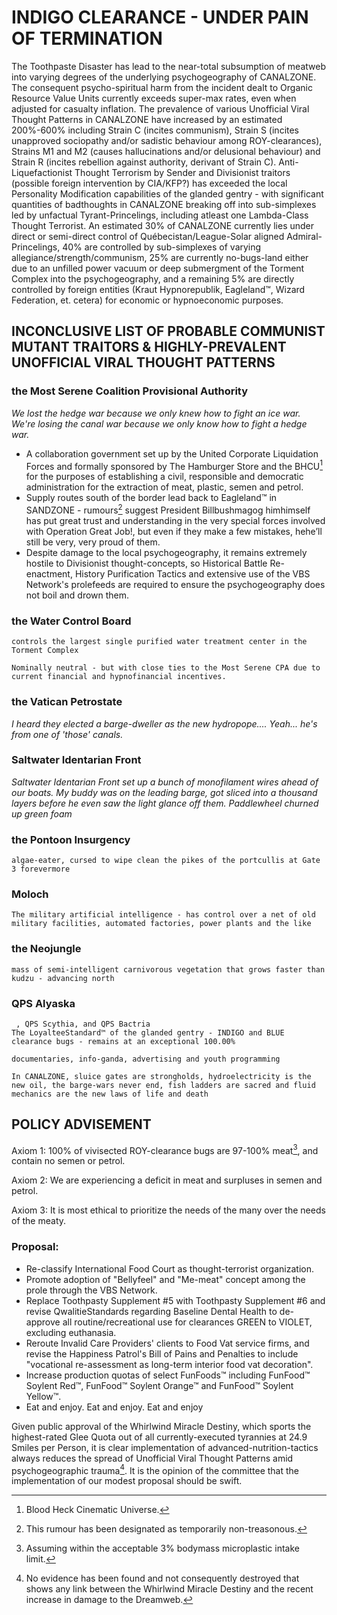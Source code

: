# INDIGO CLEARANCE - UNDER PAIN OF TERMINATION

The Toothpaste Disaster has lead to the near-total subsumption of meatweb into varying degrees of the underlying psychogeography of CANALZONE. The consequent psycho-spiritual harm from the incident dealt to Organic Resource Value Units currently exceeds super-max rates, even when adjusted for casualty inflation. The prevalence of various Unofficial Viral Thought Patterns in CANALZONE have increased by an estimated 200%-600% including Strain C (incites communism), Strain S (incites unapproved sociopathy and/or sadistic behaviour among ROY-clearances), Strains M1 and M2 (causes hallucinations and/or delusional behaviour) and Strain R (incites rebellion against authority, derivant of Strain C). Anti-Liquefactionist Thought Terrorism by Sender and Divisionist traitors (possible foreign intervention by CIA/KFP?) has exceeded the local Personality Modification capabilities of the glanded gentry - with significant quantities of badthoughts in CANALZONE breaking off into sub-simplexes led by unfactual Tyrant-Princelings, including atleast one Lambda-Class Thought Terrorist. An estimated 30% of CANALZONE currently lies under direct or semi-direct control of Québecistan/League-Solar aligned Admiral-Princelings, 40% are controlled by sub-simplexes of varying allegiance/strength/communism, 25% are currently no-bugs-land either due to an unfilled power vacuum or deep submergment of the Torment Complex into the psychogeography, and a remaining 5% are directly controlled by foreign entities (Kraut Hypnorepublik, Eagleland™, Wizard Federation, et. cetera) for economic or hypnoeconomic purposes.

## INCONCLUSIVE LIST OF PROBABLE COMMUNIST MUTANT TRAITORS & HIGHLY-PREVALENT UNOFFICIAL VIRAL THOUGHT PATTERNS

### the Most Serene Coalition Provisional Authority

*We lost the hedge war because we only knew how to fight an ice war. We're losing the canal war because we only know how to fight a hedge war.*

- A collaboration government set up by the United Corporate Liquidation Forces and formally sponsored by The Hamburger Store and the BHCU[^1] for the purposes of establishing a civil, responsible and democratic administration for the extraction of meat, plastic, semen and petrol.
- Supply routes south of the border lead back to Eagleland™ in SANDZONE - rumours[^2] suggest President Billbushmagog himhimself has put great trust and understanding in the very special forces involved with Operation Great Job!, but even if they make a few mistakes, hehe’ll still be very, very proud of them.
- Despite damage to the local psychogeography, it remains extremely hostile to Divisionist thought-concepts, so Historical Battle Re-enactment, History Purification Tactics and extensive use of the VBS Network's prolefeeds are required to ensure the psychogeography does not boil and drown them.

### the Water Control Board

    controls the largest single purified water treatment center in the Torment Complex

    Nominally neutral - but with close ties to the Most Serene CPA due to current financial and hypnofinancial incentives.

### the Vatican Petrostate

*I heard they elected a barge-dweller as the new hydropope.... Yeah... he's from one of 'those' canals.*

### Saltwater Identarian Front

*Saltwater Identarian Front set up a bunch of monofilament wires ahead of our boats. My buddy was on the leading barge, got sliced into a thousand layers before he even saw the light glance off them. Paddlewheel churned up green foam*

### the Pontoon Insurgency

    algae-eater, cursed to wipe clean the pikes of the portcullis at Gate 3 forevermore

### Moloch

    The military artificial intelligence - has control over a net of old military facilities, automated factories, power plants and the like

### the Neojungle

    mass of semi-intelligent carnivorous vegetation that grows faster than kudzu - advancing north

### QPS Alyaska

     , QPS Scythia, and QPS Bactria
    The LoyalteeStandard™ of the glanded gentry - INDIGO and BLUE clearance bugs - remains at an exceptional 100.00%

    documentaries, info-ganda, advertising and youth programming

    In CANALZONE, sluice gates are strongholds, hydroelectricity is the new oil, the barge-wars never end, fish ladders are sacred and fluid mechanics are the new laws of life and death

## POLICY ADVISEMENT

Axiom 1: 100% of vivisected ROY-clearance bugs are 97-100% meat[^3], and contain no semen or petrol.

Axiom 2: We are experiencing a deficit in meat and surpluses in semen and petrol.

Axiom 3: It is most ethical to prioritize the needs of the many over the needs of the meaty.

### Proposal:

- Re-classify International Food Court as thought-terrorist organization.
- Promote adoption of "Bellyfeel" and "Me-meat" concept among the prole through the VBS Network.
- Replace Toothpasty Supplement #5 with Toothpasty Supplement #6 and revise QwalitieStandards regarding Baseline Dental Health to de-approve all routine/recreational use for clearances GREEN to VIOLET, excluding euthanasia.
- Reroute Invalid Care Providers' clients to Food Vat service firms, and revise the Happiness Patrol's Bill of Pains and Penalties to include "vocational re-assessment as long-term interior food vat decoration".
- Increase production quotas of select FunFoods™ including FunFood™ Soylent Red™, FunFood™ Soylent Orange™ and FunFood™ Soylent Yellow™.
- Eat and enjoy. Eat and enjoy. Eat and enjoy

Given public approval of the Whirlwind Miracle Destiny, which sports the highest-rated Glee Quota out of all currently-executed tyrannies at 24.9 Smiles per Person, it is clear implementation of advanced-nutrition-tactics always reduces the spread of Unofficial Viral Thought Patterns amid psychogeographic trauma[^4]. It is the opinion of the committee that the implementation of our modest proposal should be swift.

[^1]: Blood Heck Cinematic Universe.
[^2]: This rumour has been designated as temporarily non-treasonous.
[^3]: Assuming within the acceptable 3% bodymass microplastic intake limit.
[^4]: No evidence has been found and not consequently destroyed that shows any link between the Whirlwind Miracle Destiny and the recent increase in damage to the Dreamweb.
